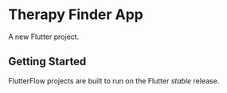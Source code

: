 # Therapy Finder App

A new Flutter project.

## Getting Started

FlutterFlow projects are built to run on the Flutter _stable_ release.
